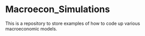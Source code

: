 # Macroecon_Simulations
This is a repository to store examples of how to code up various macroeconomic models.
